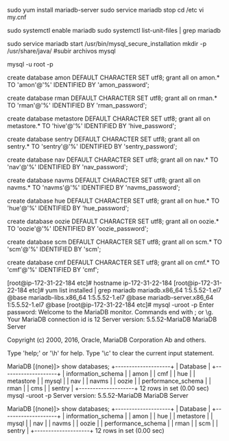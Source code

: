 
sudo yum install mariadb-server
sudo service mariadb stop
cd /etc
vi my.cnf

sudo systemctl enable mariadb 
sudo systemctl list-unit-files | grep mariadb

sudo service mariadb start
/usr/bin/mysql_secure_installation
mkdir -p /usr/share/java/
#subir archivos mysql

mysql -u root -p

create database amon DEFAULT CHARACTER SET utf8;
grant all on amon.* TO 'amon'@'%' IDENTIFIED BY 'amon_password';

create database rman DEFAULT CHARACTER SET utf8;
grant all on rman.* TO 'rman'@'%' IDENTIFIED BY 'rman_password';

create database metastore DEFAULT CHARACTER SET utf8;
grant all on metastore.* TO 'hive'@'%' IDENTIFIED BY 'hive_password';

create database sentry DEFAULT CHARACTER SET utf8;
grant all on sentry.* TO 'sentry'@'%' IDENTIFIED BY 'sentry_password';

create database nav DEFAULT CHARACTER SET utf8;
grant all on nav.* TO 'nav'@'%' IDENTIFIED BY 'nav_password';

create database navms DEFAULT CHARACTER SET utf8;
grant all on navms.* TO 'navms'@'%' IDENTIFIED BY 'navms_password';

create database hue DEFAULT CHARACTER SET utf8;
grant all on hue.* TO 'hue'@'%' IDENTIFIED BY 'hue_password';

create database oozie DEFAULT CHARACTER SET utf8;
grant all on oozie.* TO 'oozie'@'%' IDENTIFIED BY 'oozie_password';

create database scm DEFAULT CHARACTER SET utf8;
grant all on scm.* TO 'scm'@'%' IDENTIFIED BY 'scm';

create database cmf DEFAULT CHARACTER SET utf8;
grant all on cmf.* TO 'cmf'@'%' IDENTIFIED BY 'cmf';

[root@ip-172-31-22-184 etc]# hostname
ip-172-31-22-184
[root@ip-172-31-22-184 etc]# yum list installed | grep mariadb
mariadb.x86_64                  1:5.5.52-1.el7                 @base
mariadb-libs.x86_64             1:5.5.52-1.el7                 @base
mariadb-server.x86_64           1:5.5.52-1.el7                 @base
[root@ip-172-31-22-184 etc]# mysql -uroot -p
Enter password:
Welcome to the MariaDB monitor.  Commands end with ; or \g.
Your MariaDB connection id is 12
Server version: 5.5.52-MariaDB MariaDB Server

Copyright (c) 2000, 2016, Oracle, MariaDB Corporation Ab and others.

Type 'help;' or '\h' for help. Type '\c' to clear the current input statement.

MariaDB [(none)]> show databases;
+--------------------+
| Database           |
+--------------------+
| information_schema |
| amon               |
| cmf                |
| hue                |
| metastore          |
| mysql              |
| nav                |
| navms              |
| oozie              |
| performance_schema |
| rman               |
| cms                |
| sentry             |
+--------------------+
12 rows in set (0.00 sec)
 mysql -uroot -p Server version: 5.5.52-MariaDB MariaDB Server

MariaDB [(none)]> show databases; +--------------------+ | Database | +--------------------+ | information_schema | | amon | | hue | | metastore | | mysql | | nav | | navms | | oozie | | performance_schema | | rman | | scm | | sentry | +--------------------+ 12 rows in set (0.00 sec)
